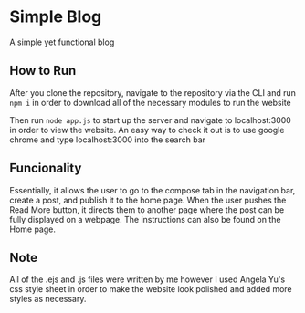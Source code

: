 # Simple Blog
A simple yet functional blog

## How to Run
After you clone the repository, navigate to the repository via the CLI and run `npm i` in order to download all of the necessary modules to run the website

Then run `node app.js` to start up the server and navigate to localhost:3000 in order to view the website. An easy way to check it out is to use google chrome and type localhost:3000 into the search bar

## Funcionality
Essentially, it allows the user to go to the compose tab in the navigation bar, create a post, and publish it to the home page. When the user pushes the Read More button, it directs them to another page where the post can be fully displayed on a webpage. The instructions can also be found on the Home page.

## Note
All of the .ejs and .js files were written by me however I used Angela Yu's css style sheet in order to make the website look polished and added more styles as necessary. 
